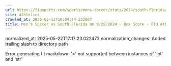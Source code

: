 ```yaml
---
url: https://fiusports.com/sports/mens-soccer/stats/2024/south-florida/boxscore/12522/
site: Athletics
crawled_at: 2025-05-13T10:04:44.232007
title: Men's Soccer vs South Florida on 9/20/2024 - Box Score - FIU Athletics
---
```

normalized_at: 2025-05-22T17:17:23.022473
normalization_changes: Added trailing slash to directory path

Error generating fit markdown: '<' not supported between instances of 'int' and 'str'